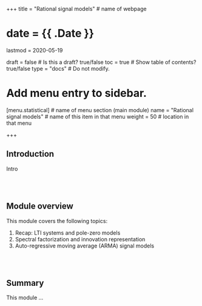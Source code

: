 +++
title = "Rational signal models"         # name of webpage

# date = {{ .Date }}
lastmod = 2020-05-19

draft = false  # Is this a draft? true/false
toc = true  # Show table of contents? true/false
type = "docs"  # Do not modify.

# Add menu entry to sidebar.
[menu.statistical]                       # name of menu section (main module)
  name = "Rational signal models"        # name of this item in that menu
  weight = 50                           # location in that menu

+++

## Introduction

Intro

<br></br>

## Module overview
This module covers the following topics:

1. Recap: LTI systems and pole-zero models
3. Spectral factorization and innovation representation
3. Auto-regressive moving average (ARMA) signal models



<br></br>

## Summary
This module ...
